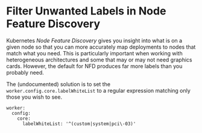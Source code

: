 # Filter Unwanted Labels in Node Feature Discovery

Kubernetes *Node Feature Discovery* gives you insight into what is on a
given node so that you can more accurately map deployments to nodes that
match what you need. This is particularly important when working with
heterogeneous architectures and some that may or may not need graphics
cards. However, the default for NFD produces far more labels than you
probably need.

The (undocumented) solution is to set the
`worker.config.core.labelWhiteList` to a regular expression matching
only those you wish to see.

```
worker:
  config:
    core:
      labelWhiteList: '^(custom|system|pci\-03)'
```

